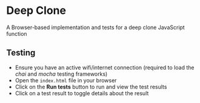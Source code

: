 # Deep Clone 
A Browser-based implementation and tests for a deep clone JavaScript function

## Testing 
- Ensure you have an active wifi/internet connection (required to load the *chai* and *mocha* testing frameworks)
- Open the `index.html` file in your browser
- Click on the **Run tests** button to run and view the test results
- Click on a test result to toggle details about the result
